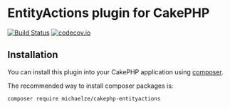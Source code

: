 # EntityActions plugin for CakePHP

[![Build Status](https://travis-ci.org/michaelze/cakephp-entityactions.svg)](https://travis-ci.org/michaelze/cakephp-entityactions)
[![codecov.io](https://codecov.io/github/michaelze/cakephp-entityactions/coverage.svg?branch=master)](https://codecov.io/github/michaelze/cakephp-entityactions?branch=master)

## Installation

You can install this plugin into your CakePHP application using [composer](http://getcomposer.org).

The recommended way to install composer packages is:

```
composer require michaelze/cakephp-entityactions
```
